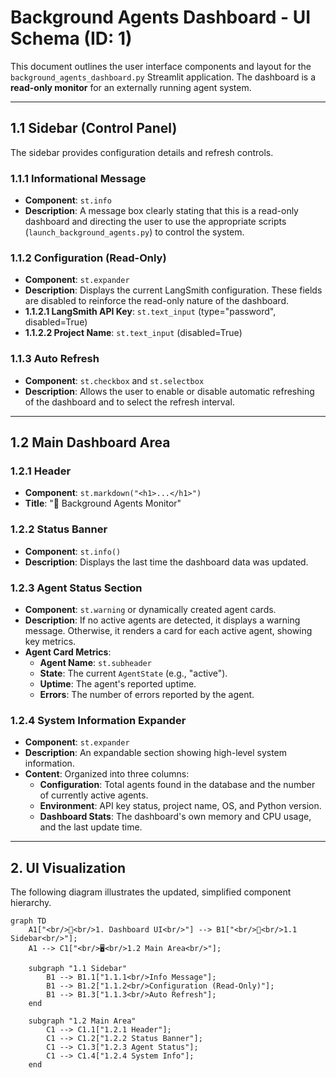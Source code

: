 # Background Agents Dashboard - UI Schema (ID: 1)

This document outlines the user interface components and layout for the `background_agents_dashboard.py` Streamlit application. The dashboard is a **read-only monitor** for an externally running agent system.

---

## 1.1 Sidebar (Control Panel)

The sidebar provides configuration details and refresh controls.

### 1.1.1 Informational Message
- **Component**: `st.info`
- **Description**: A message box clearly stating that this is a read-only dashboard and directing the user to use the appropriate scripts (`launch_background_agents.py`) to control the system.

### 1.1.2 Configuration (Read-Only)
- **Component**: `st.expander`
- **Description**: Displays the current LangSmith configuration. These fields are disabled to reinforce the read-only nature of the dashboard.
- **1.1.2.1 LangSmith API Key**: `st.text_input` (type="password", disabled=True)
- **1.1.2.2 Project Name**: `st.text_input` (disabled=True)

### 1.1.3 Auto Refresh
- **Component**: `st.checkbox` and `st.selectbox`
- **Description**: Allows the user to enable or disable automatic refreshing of the dashboard and to select the refresh interval.

---

## 1.2 Main Dashboard Area

### 1.2.1 Header
- **Component**: `st.markdown("<h1>...</h1>")`
- **Title**: "🤖 Background Agents Monitor"

### 1.2.2 Status Banner
- **Component**: `st.info()`
- **Description**: Displays the last time the dashboard data was updated.

### 1.2.3 Agent Status Section
- **Component**: `st.warning` or dynamically created agent cards.
- **Description**: If no active agents are detected, it displays a warning message. Otherwise, it renders a card for each active agent, showing key metrics.
- **Agent Card Metrics**:
    - **Agent Name**: `st.subheader`
    - **State**: The current `AgentState` (e.g., "active").
    - **Uptime**: The agent's reported uptime.
    - **Errors**: The number of errors reported by the agent.

### 1.2.4 System Information Expander
- **Component**: `st.expander`
- **Description**: An expandable section showing high-level system information.
- **Content**: Organized into three columns:
    - **Configuration**: Total agents found in the database and the number of currently active agents.
    - **Environment**: API key status, project name, OS, and Python version.
    - **Dashboard Stats**: The dashboard's own memory and CPU usage, and the last update time.

---

## 2. UI Visualization

The following diagram illustrates the updated, simplified component hierarchy.

```mermaid
graph TD
    A1["<br/>🤖<br/>1. Dashboard UI<br/>"] --> B1["<br/>🔩<br/>1.1 Sidebar<br/>"];
    A1 --> C1["<br/>🖥️<br/>1.2 Main Area<br/>"];

    subgraph "1.1 Sidebar"
        B1 --> B1.1["1.1.1<br/>Info Message"];
        B1 --> B1.2["1.1.2<br/>Configuration (Read-Only)"];
        B1 --> B1.3["1.1.3<br/>Auto Refresh"];
    end

    subgraph "1.2 Main Area"
        C1 --> C1.1["1.2.1 Header"];
        C1 --> C1.2["1.2.2 Status Banner"];
        C1 --> C1.3["1.2.3 Agent Status"];
        C1 --> C1.4["1.2.4 System Info"];
    end
``` 
